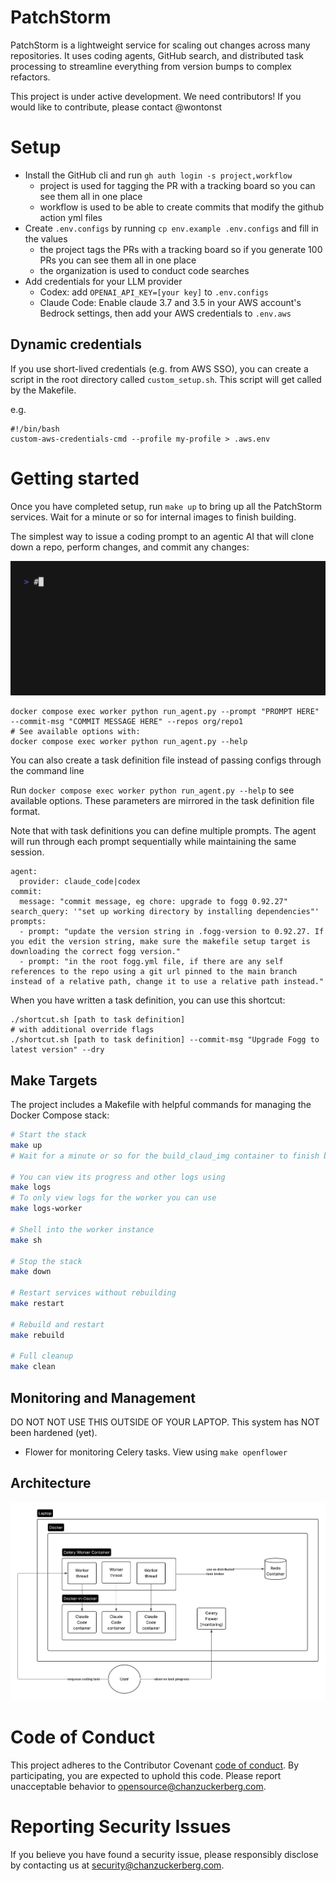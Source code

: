 # PatchStorm

PatchStorm is a lightweight service for scaling out changes across many repositories. 
It uses coding agents, GitHub search, and distributed task processing to streamline everything from
version bumps to complex refactors.

This project is under active development. We need contributors! 
If you would like to contribute, please contact @wontonst

# Setup

* Install the GitHub cli and run `gh auth login -s project,workflow`
  * project is used for tagging the PR with a tracking board so you can see them all in one place
  * workflow is used to be able to create commits that modify the github action yml files
* Create `.env.configs` by running `cp env.example .env.configs` and fill in the values
  * the project tags the PRs with a tracking board so if you generate 100 PRs you can see them all in one place
  * the organization is used to conduct code searches
* Add credentials for your LLM provider
  * Codex: add `OPENAI_API_KEY=[your key]` to `.env.configs`
  * Claude Code: Enable claude 3.7 and 3.5 in your AWS account's Bedrock settings, then add your AWS credentials to `.env.aws`

## Dynamic credentials

If you use short-lived credentials (e.g. from AWS SSO), you can create a script in the root directory called
`custom_setup.sh`. This script will get called by the Makefile.

e.g.

```
#!/bin/bash
custom-aws-credentials-cmd --profile my-profile > .aws.env
```

# Getting started

Once you have completed setup, run `make up` to bring up all the PatchStorm services.
Wait for a minute or so for internal images to finish building.

The simplest way to issue a coding prompt to an agentic AI that will clone down a repo, perform changes, and commit any changes:

![command example](./demo.gif)

```
docker compose exec worker python run_agent.py --prompt "PROMPT HERE" --commit-msg "COMMIT MESSAGE HERE" --repos org/repo1
# See available options with:
docker compose exec worker python run_agent.py --help
```

You can also create a task definition file instead of passing configs through the command line

Run `docker compose exec worker python run_agent.py --help` to see available options. These parameters are
mirrored in the task definition file format.

Note that with task definitions you can define multiple prompts. The agent will run through each prompt
sequentially while maintaining the same session.

```
agent:
  provider: claude_code|codex
commit:
  message: "commit message, eg chore: upgrade to fogg 0.92.27"
search_query: '"set up working directory by installing dependencies"'
prompts:
  - prompt: "update the version string in .fogg-version to 0.92.27. If you edit the version string, make sure the makefile setup target is downloading the correct fogg version."
  - prompt: "in the root fogg.yml file, if there are any self references to the repo using a git url pinned to the main branch instead of a relative path, change it to use a relative path instead."
```

When you have written a task definition, you can use this shortcut:

```
./shortcut.sh [path to task definition]
# with additional override flags
./shortcut.sh [path to task definition] --commit-msg "Upgrade Fogg to latest version" --dry
```


## Make Targets

The project includes a Makefile with helpful commands for managing the Docker Compose stack:

```bash
# Start the stack
make up
# Wait for a minute or so for the build_claud_img container to finish building the claude runner image within the stack

# You can view its progress and other logs using
make logs
# To only view logs for the worker you can use
make logs-worker

# Shell into the worker instance
make sh

# Stop the stack
make down

# Restart services without rebuilding
make restart

# Rebuild and restart
make rebuild

# Full cleanup
make clean
```

## Monitoring and Management

DO NOT NOT USE THIS OUTSIDE OF YOUR LAPTOP.
This system has NOT been hardened (yet).

- Flower for monitoring Celery tasks. View using `make openflower`

## Architecture

![architecture diagram](./PatchStorm.png)

# Code of Conduct

This project adheres to the Contributor Covenant [code of conduct](https://github.com/chanzuckerberg/.github/blob/master/CODE_OF_CONDUCT.md). By participating, you are expected to uphold this code. Please report unacceptable behavior to [opensource@chanzuckerberg.com](mailto:opensource@chanzuckerberg.com).

# Reporting Security Issues

If you believe you have found a security issue, please responsibly disclose by contacting us at [security@chanzuckerberg.com](mailto:security@chanzuckerberg.com).
